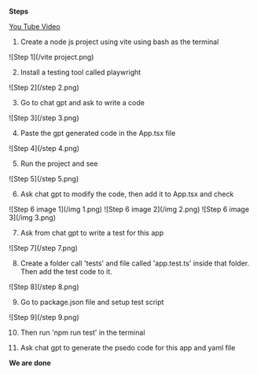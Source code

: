 **Steps**

[You Tube Video](https://www.youtube.com/watch?v=iO1mwxPNP5A)

1. Create a node js project using vite using bash as the terminal 

![Step 1](/vite project.png)

2. Install a testing tool called playwright

![Step 2](/step 2.png)

3. Go to chat gpt and ask to write a code 

![Step 3](/step 3.png)

4. Paste the gpt generated code in the App.tsx file 

![Step 4](/step 4.png)

5. Run the project and see

![Step 5](/step 5.png)

6. Ask chat gpt to modify the code, then add it to App.tsx and check

![Step 6 image 1](/img 1.png)
![Step 6 image 2](/img 2.png)
![Step 6 image 3](/img 3.png)

7. Ask from chat gpt to write a test for this app

![Step 7](/step 7.png)

8. Create a folder call 'tests' and file called 'app.test.ts' inside that folder. Then add the test code to it. 

![Step 8](/step 8.png)

9. Go to package.json file and setup test script 

![Step 9](/step 9.png)

10. Then run 'npm run test' in the terminal 

11. Ask chat gpt to generate the psedo code for this app and yaml file

**We are done**